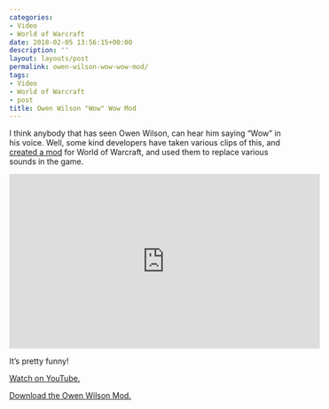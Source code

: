 ```yaml
---
categories:
- Video
- World of Warcraft
date: 2018-02-05 13:56:15+00:00
description: ''
layout: layouts/post
permalink: owen-wilson-wow-wow-mod/
tags:
- Video
- World of Warcraft
- post
title: Owen Wilson "Wow" Wow Mod
---
```


<p>I think anybody that has seen Owen Wilson, can hear him saying “Wow” in his voice. Well, some kind developers have taken various clips of this, and <a href="https://wago.io/SyUqO2DbM">created a mod</a> for World of Warcraft, and used them to replace various sounds in the game.</p>
<p><iframe width="560" height="315" src="https://www.youtube.com/embed/KpploF4SvP4" frameborder="0" allow="autoplay; encrypted-media" allowfullscreen></iframe></p>
<p>It’s pretty funny!</p>
<p><a href="https://www.youtube.com/watch?v=KpploF4SvP4">Watch on YouTube.</a></p>
<p><a href="https://wago.io/SyUqO2DbM">Download the Owen Wilson Mod.</a></p>
